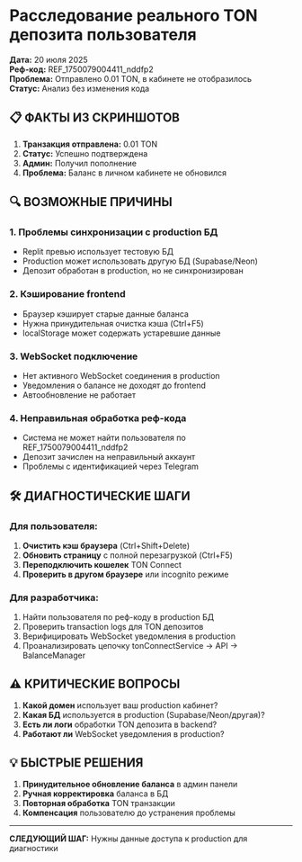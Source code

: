 # Расследование реального TON депозита пользователя

**Дата:** 20 июля 2025  
**Реф-код:** REF_1750079004411_nddfp2  
**Проблема:** Отправлено 0.01 TON, в кабинете не отобразилось  
**Статус:** Анализ без изменения кода  

## 📋 ФАКТЫ ИЗ СКРИНШОТОВ

1. **Транзакция отправлена:** 0.01 TON
2. **Статус:** Успешно подтверждена  
3. **Админ:** Получил пополнение
4. **Проблема:** Баланс в личном кабинете не обновился

## 🔍 ВОЗМОЖНЫЕ ПРИЧИНЫ

### 1. Проблемы синхронизации с production БД
- Replit превью использует тестовую БД
- Production может использовать другую БД (Supabase/Neon)
- Депозит обработан в production, но не синхронизирован

### 2. Кэширование frontend
- Браузер кэширует старые данные баланса
- Нужна принудительная очистка кэша (Ctrl+F5)
- localStorage может содержать устаревшие данные

### 3. WebSocket подключение
- Нет активного WebSocket соединения в production
- Уведомления о балансе не доходят до frontend
- Автообновление не работает

### 4. Неправильная обработка реф-кода
- Система не может найти пользователя по REF_1750079004411_nddfp2
- Депозит зачислен на неправильный аккаунт
- Проблемы с идентификацией через Telegram

## 🛠️ ДИАГНОСТИЧЕСКИЕ ШАГИ

### Для пользователя:
1. **Очистить кэш браузера** (Ctrl+Shift+Delete)
2. **Обновить страницу** с полной перезагрузкой (Ctrl+F5)  
3. **Переподключить кошелек** TON Connect
4. **Проверить в другом браузере** или incognito режиме

### Для разработчика:
1. Найти пользователя по реф-коду в production БД
2. Проверить transaction logs для TON депозитов
3. Верифицировать WebSocket уведомления в production
4. Проанализировать цепочку tonConnectService → API → BalanceManager

## ⚠️ КРИТИЧЕСКИЕ ВОПРОСЫ

1. **Какой домен** использует ваш production кабинет?
2. **Какая БД** используется в production (Supabase/Neon/другая)?
3. **Есть ли логи** обработки TON депозита в backend?
4. **Работают ли** WebSocket уведомления в production?

## 💡 БЫСТРЫЕ РЕШЕНИЯ

1. **Принудительное обновление баланса** в админ панели
2. **Ручная корректировка** баланса в БД  
3. **Повторная обработка** TON транзакции
4. **Компенсация** пользователю до устранения проблемы

---
**СЛЕДУЮЩИЙ ШАГ:** Нужны данные доступа к production для диагностики